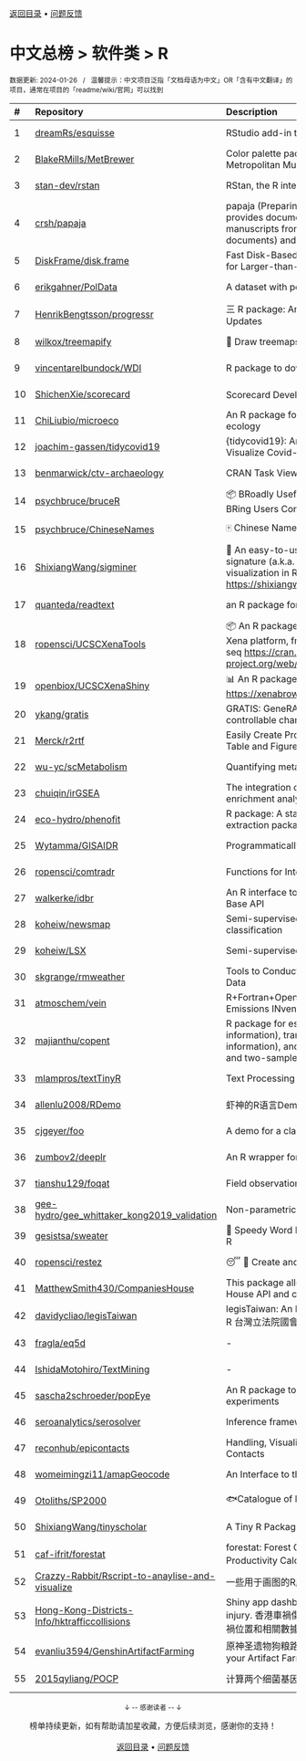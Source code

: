 <a href="https://github.com/GrowingGit/GitHub-Chinese-Top-Charts#github中文排行榜">返回目录</a> • <a href="/content/docs/feedback.md">问题反馈</a>

# 中文总榜 > 软件类 > R
<sub>数据更新: 2024-01-26&nbsp;&nbsp;&nbsp;/&nbsp;&nbsp;&nbsp;温馨提示：中文项目泛指「文档母语为中文」OR「含有中文翻译」的项目，通常在项目的「readme/wiki/官网」可以找到</sub>

|#|Repository|Description|Stars|Updated|
|:-|:-|:-|:-|:-|
|1|[dreamRs/esquisse](https://github.com/dreamRs/esquisse)|RStudio add-in to make plots interactively with ggplot2|1706|2024-01-10|
|2|[BlakeRMills/MetBrewer](https://github.com/BlakeRMills/MetBrewer)|Color palette package in R inspired by works at the Metropolitan Museum of Art in New York|1005|2023-09-30|
|3|[stan-dev/rstan](https://github.com/stan-dev/rstan)|RStan, the R interface to Stan|983|2024-01-25|
|4|[crsh/papaja](https://github.com/crsh/papaja)|papaja (Preparing APA Journal Articles) is an R package that provides document formats to produce complete APA manuscripts from RMarkdown-files (PDF and Word documents) and helper functions that facil ...|616|2024-01-24|
|5|[DiskFrame/disk.frame](https://github.com/DiskFrame/disk.frame)|Fast Disk-Based Parallelized Data Manipulation Framework for Larger-than-RAM Data|591|2023-08-01|
|6|[erikgahner/PolData](https://github.com/erikgahner/PolData)|A dataset with political datasets|486|2024-01-23|
|7|[HenrikBengtsson/progressr](https://github.com/HenrikBengtsson/progressr)|三 R package: An Inclusive, Unifying API for Progress Updates|271|2023-12-12|
|8|[wilkox/treemapify](https://github.com/wilkox/treemapify)|🌳 Draw treemaps in ggplot2|207|2023-10-17|
|9|[vincentarelbundock/WDI](https://github.com/vincentarelbundock/WDI)|R package to download World Bank data|194|2023-11-23|
|10|[ShichenXie/scorecard](https://github.com/ShichenXie/scorecard)|Scorecard Development in R, 评分卡|157|2023-09-14|
|11|[ChiLiubio/microeco](https://github.com/ChiLiubio/microeco)|An R package for data analysis in microbial community ecology|153|2024-01-22|
|12|[joachim-gassen/tidycovid19](https://github.com/joachim-gassen/tidycovid19)|{tidycovid19}: An R Package to Download, Tidy and Visualize Covid-19 Related Data|145|2024-01-25|
|13|[benmarwick/ctv-archaeology](https://github.com/benmarwick/ctv-archaeology)|CRAN Task View: Archaeological Science|141|2024-01-19|
|14|[psychbruce/bruceR](https://github.com/psychbruce/bruceR)|📦 BRoadly Useful Convenient and Efficient R functions that BRing Users Concise and Elegant R data analyses.|140|2023-10-01|
|15|[psychbruce/ChineseNames](https://github.com/psychbruce/ChineseNames)|🀄 Chinese Name Database (1930-2008).|127|2023-09-27|
|16|[ShixiangWang/sigminer](https://github.com/ShixiangWang/sigminer)|🌲 An easy-to-use and scalable toolkit for genomic alteration signature (a.k.a. mutational signature) analysis and visualization in R https://shixiangwang.github.io/sigminer/reference/index.html|121|2024-01-03|
|17|[quanteda/readtext](https://github.com/quanteda/readtext)|an R package for reading text files|112|2024-01-24|
|18|[ropensci/UCSCXenaTools](https://github.com/ropensci/UCSCXenaTools)|:package: An R package for accessing genomics data from UCSC Xena platform, from cancer multi-omics to single-cell RNA-seq https://cran.r-project.org/web/packages/UCSCXenaTools/|93|2024-01-13|
|19|[openbiox/UCSCXenaShiny](https://github.com/openbiox/UCSCXenaShiny)|📊 An R package for interactively exploring UCSC Xena https://xenabrowser.net/datapages/|81|2024-01-24|
|20|[ykang/gratis](https://github.com/ykang/gratis)|GRATIS: GeneRAting TIme Series with diverse and controllable characteristics|74|2023-08-29|
|21|[Merck/r2rtf](https://github.com/Merck/r2rtf)|Easily Create Production-Ready Rich Text Format (RTF) Table and Figure|71|2024-01-16|
|22|[wu-yc/scMetabolism](https://github.com/wu-yc/scMetabolism)|Quantifying metabolism activity at the single-cell resolution|70|2023-11-25|
|23|[chuiqin/irGSEA](https://github.com/chuiqin/irGSEA)|The integration of single cell rank-based gene set enrichment analysis|69|2024-01-02|
|24|[eco-hydro/phenofit](https://github.com/eco-hydro/phenofit)|R package: A state-of-the-art Vegetation Phenology extraction package, phenofit|66|2024-01-23|
|25|[Wytamma/GISAIDR](https://github.com/Wytamma/GISAIDR)|Programmatically interact with the GISAID database.|61|2023-12-15|
|26|[ropensci/comtradr](https://github.com/ropensci/comtradr)|Functions for Interacting with the UN Comtrade API|57|2024-01-08|
|27|[walkerke/idbr](https://github.com/walkerke/idbr)|An R interface to the US Census Bureau International Data Base API|57|2023-08-14|
|28|[koheiw/newsmap](https://github.com/koheiw/newsmap)|Semi-supervised algorithm for geographical document classification|56|2023-10-07|
|29|[koheiw/LSX](https://github.com/koheiw/LSX)|Semi-supervised algorithm for document scaling|52|2024-01-12|
|30|[skgrange/rmweather](https://github.com/skgrange/rmweather)|Tools to Conduct Meteorological Normalisation on Air Quality Data|44|2023-11-21|
|31|[atmoschem/vein](https://github.com/atmoschem/vein)| R+Fortran+OpenMP package to estimate Vehicular Emissions INventories VEIN. |42|2024-01-21|
|32|[majianthu/copent](https://github.com/majianthu/copent)|R package for estimating copula entropy (mutual information), transfer entropy (conditional mutual information), and the statistic for multivariate normality test and two-sample test|38|2023-08-05|
|33|[mlampros/textTinyR](https://github.com/mlampros/textTinyR)|Text Processing for Small or Big Data Files in R|37|2023-12-05|
|34|[allenlu2008/RDemo](https://github.com/allenlu2008/RDemo)|虾神的R语言Demo|34|2023-09-05|
|35|[cjgeyer/foo](https://github.com/cjgeyer/foo)|A demo for a class|34|2024-01-23|
|36|[zumbov2/deeplr](https://github.com/zumbov2/deeplr)|An R wrapper for the DeepL Translator API|32|2023-11-03|
|37|[tianshu129/foqat](https://github.com/tianshu129/foqat)|Field observation quick analysis toolkit|31|2023-10-01|
|38|[gee-hydro/gee_whittaker_kong2019_validation](https://github.com/gee-hydro/gee_whittaker_kong2019_validation)|Non-parametric weighted Whittaker smoothing|31|2023-09-17|
|39|[gesistsa/sweater](https://github.com/gesistsa/sweater)|👚 Speedy Word Embedding Association Test & Extras using R|26|2023-11-10|
|40|[ropensci/restez](https://github.com/ropensci/restez)|:sleeping: :open_file_folder: Create and Query a Local Copy of GenBank in R|24|2023-10-25|
|41|[MatthewSmith430/CompaniesHouse](https://github.com/MatthewSmith430/CompaniesHouse)|This package allows to extract data from the Companies House API and create interlocking directorates networks|24|2024-01-19|
|42|[davidycliao/legisTaiwan](https://github.com/davidycliao/legisTaiwan)|legisTaiwan: An Interface to Access Taiwan Legislative API in R 台灣立法院國會系統 API |21|2023-10-31|
|43|[fragla/eq5d](https://github.com/fragla/eq5d)|-|18|2024-01-24|
|44|[IshidaMotohiro/TextMining](https://github.com/IshidaMotohiro/TextMining)|-|18|2023-11-02|
|45|[sascha2schroeder/popEye](https://github.com/sascha2schroeder/popEye)|An R package to analyze eye-tracking data from reading experiments|17|2024-01-03|
|46|[seroanalytics/serosolver](https://github.com/seroanalytics/serosolver)|Inference framework for serological data|14|2024-01-16|
|47|[reconhub/epicontacts](https://github.com/reconhub/epicontacts)|Handling, Visualisation and Analysis of Epidemiological Contacts|14|2023-10-26|
|48|[womeimingzi11/amapGeocode](https://github.com/womeimingzi11/amapGeocode)|An Interface to the AutoNavi Maps API Geocoding Services|11|2023-10-31|
|49|[Otoliths/SP2000](https://github.com/Otoliths/SP2000)|🐟Catalogue of Life toolkit for R|11|2023-11-29|
|50|[ShixiangWang/tinyscholar](https://github.com/ShixiangWang/tinyscholar)|A Tiny R Package to Get and Show Google Scholar Profile|8|2024-01-05|
|51|[caf-ifrit/forestat](https://github.com/caf-ifrit/forestat)|forestat: Forest Carbon Sequestration and Potential Productivity Calculation 森林碳汇计量和潜力计算|6|2023-10-10|
|52|[Crazzy-Rabbit/Rscript-to-anaylise-and-visualize](https://github.com/Crazzy-Rabbit/Rscript-to-anaylise-and-visualize)|一些用于画图的R脚本|6|2024-01-12|
|53|[Hong-Kong-Districts-Info/hktrafficcollisions](https://github.com/Hong-Kong-Districts-Info/hktrafficcollisions)|Shiny app dashboard of HK traffic collisions that result in injury.   香港車禍傷亡資料庫：利用互動地圖和儀表版，將香港車禍位置和相關數據可視化。|6|2024-01-20|
|54|[evanliu3594/GenshinArtifactFarming](https://github.com/evanliu3594/GenshinArtifactFarming)|原神圣遗物狗粮路线规划装置   Planning tools for customizing your Artifact Farming Route in Genshin Impact|5|2023-12-27|
|55|[2015qyliang/POCP](https://github.com/2015qyliang/POCP)|计算两个细菌基因组之间的核心蛋白相似性|5|2023-09-06|

<div align="center">
    <p><sub>↓ -- 感谢读者 -- ↓</sub></p>
    榜单持续更新，如有帮助请加星收藏，方便后续浏览，感谢你的支持！
</div>

<br/>

<div align="center"><a href="https://github.com/GrowingGit/GitHub-Chinese-Top-Charts#github中文排行榜">返回目录</a> • <a href="/content/docs/feedback.md">问题反馈</a></div>
